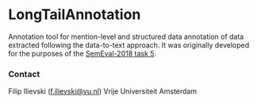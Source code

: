 # LongTailAnnotation
Annotation tool for mention-level and structured data annotation of data extracted following the data-to-text approach. It was originally developed for the purposes of the [SemEval-2018 task 5](https://competitions.codalab.org/competitions/17285).

### Contact
Filip Ilievski (f.ilievski@vu.nl)
Vrije Universiteit Amsterdam
